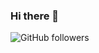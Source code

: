 ### Hi there 👋

<!--
**YP522/YP522** is a ✨ _special_ ✨ repository because its `README.md` (this file) appears on your GitHub profile.

Here are some ideas to get you started:

- 🔭 I’m currently working on ...
- 🌱 I’m currently learning ...
- 👯 I’m looking to collaborate on ...
- 🤔 I’m looking for help with ...
- 💬 Ask me about ...
- 📫 How to reach me: ...
- 😄 Pronouns: ...
- ⚡ Fun fact: ...
-->

![GitHub followers](https://img.shields.io/endpoint?url=https://api.github.com/graphql&query=%7B%0A%20%20repository(owner%3A%20%22USERNAME%22%2C%20name%3A%20%22REPO_NAME%22)%20%7B%0A%20%20%20%20owner%20%7B%0A%20%20%20%20%20%20login%0A%20%20%20%20%20%20...%20%20on%20User%20%7B%0A%20%20%20%20%20%20%20%20location%20%7B%0A%20%20%20%20%20%20%20%20%20%20countryName%3A%20country%0A%20%20%20%20%20%20%20%20%7D%0A%20%20%20%20%20%20%20%20followers%20%7B%0A%20%20%20%20%20%20%20%20%20%20totalCount%0A%20%20%20%20%20%20%20%20%7D%0A%20%20%20%20%7D%0A%20%20%7D%0A%7D)
